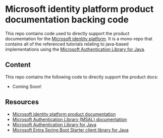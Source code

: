 # Microsoft identity platform product documentation backing code

This repo contains code used to directly support the product documentation for the [Microsoft identity platform](https://docs.microsoft.com/azure/active-directory/develop/). It is a mono-repo that contains all of the referenced tutorials relating to java-based implementations using the [Microsoft Authentication Library for Java](https://github.com/AzureAD/microsoft-authentication-library-for-java).

## Content

This repo contains the following code to directly support the product docs:

* Coming Soon!

## Resources

- [Microsoft identity platform product documentation](https://docs.microsoft.com/azure/active-directory/develop/)
- [Microsoft Authentication Library (MSAL) documentation](https://docs.microsoft.com/azure/active-directory/develop/msal-overview)
- [Microsoft Authentication Library for Java](https://github.com/AzureAD/microsoft-authentication-library-for-java)
- [Microsoft Entra Spring Boot Starter client library for Java](https://github.com/Azure/azure-sdk-for-java/tree/main/sdk/spring/azure-spring-boot-starter-active-directory)
